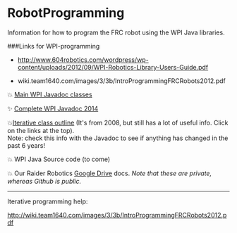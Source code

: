 RobotProgramming
================

Information for how to program the FRC robot using the WPI Java libraries.


###Links for WPI-programming

* http://www.604robotics.com/wordpress/wp-content/uploads/2012/09/WPI-Robotics-Library-Users-Guide.pdf
 
* wiki.team1640.com/images/3/3b/IntroProgrammingFRCRobots2012.pdf

:boom: [Main WPI Javadoc classes](http://robotics.francisparker.org/javadoc/edu/wpi/first/wpilibj/package-summary.html)

:sparkles: [Complete WPI Javadoc 2014](http://robotics.francisparker.org/javadoc/overview-summary.html)

:boom:[Iterative class outline](http://users.wpi.edu/~bamiller/WPIRoboticsLibrary/dd/d91/class_iterative_robot.html)  (It's from 2008, but still has a lot of useful info. Click on the links at the top). <br>Note: check this info with the Javadoc to see if anything has changed in the past 6 years!

:boom: WPI Java Source code (to come)

:boom: Our Raider Robotics [Google Drive](https://drive.google.com/#folders/0B9zgWFmhKHBkV3g5cmFXeXBhTjg) docs.  *Note that these are private, whereas Github is public.*


----------


Iterative programming help:

http://wiki.team1640.com/images/3/3b/IntroProgrammingFRCRobots2012.pdf
